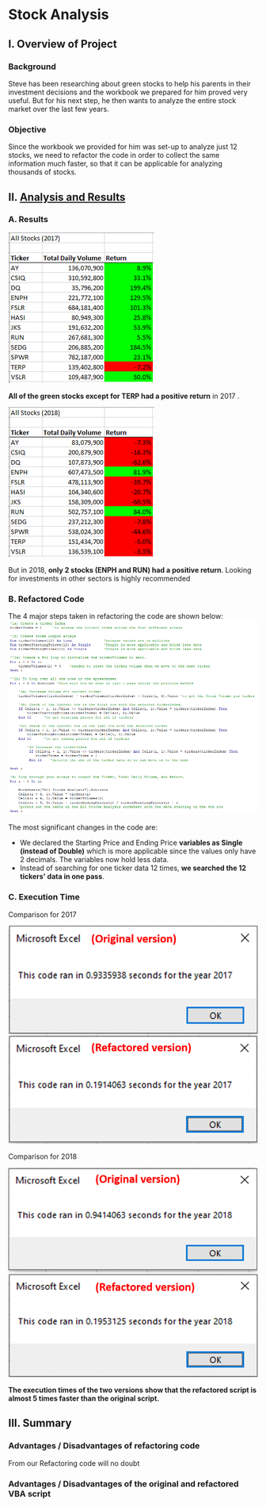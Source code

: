 # Stock Analysis

## I. Overview of Project

### Background
Steve has been researching about green stocks to help his parents in their investment decisions and the workbook we prepared for him proved very useful. But for his next step, he then wants to analyze the entire stock market over the last few years.  

### Objective
Since the workbook we provided for him was set-up to analyze just 12 stocks, we need to refactor the code in order to collect the same information much faster, so that it can be applicable for analyzing thousands of stocks. 


## II. [Analysis and Results](VBA_Challenge.xlsm)

### A. Results
![](Resources/VBA_Challenge_2017.png)

**All of the green stocks except for TERP had a positive return** in 2017 .

![](Resources/VBA_Challenge_2018.png)

But in 2018, **only 2 stocks (ENPH and RUN) had a positive return**. Looking for investments in other sectors is highly recommended

### B. Refactored Code
The 4 major steps taken in refactoring the code are shown below:
![](Resources/Refactored_Code.png)

The most significant changes in the code are:
- We declared the Starting Price and Ending Price **variables as Single (instead of Double)** which is more applicable since the values only have 2 decimals. The variables now hold less data.
- Instead of searching for one ticker data 12 times, **we searched the 12 tickers' data in one pass**.

### C. Execution Time
Comparison for 2017

![](Resources/Execution_Time_Comparison_2017.png)

Comparison for 2018

![](Resources/Execution_Time_Comparison_2018.png)

**The execution times of the two versions show that the refactored script is almost 5 times faster than the original script.**

## III. Summary
### Advantages / Disadvantages of refactoring code
From our Refactoring code will no doubt

### Advantages / Disadvantages of the original and refactored VBA script


